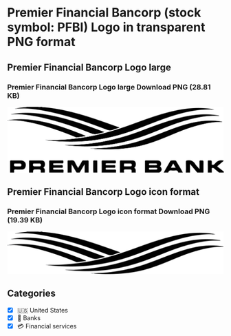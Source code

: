 # Premier Financial Bancorp (stock symbol: PFBI) Logo in transparent PNG format

## Premier Financial Bancorp Logo large

### Premier Financial Bancorp Logo large Download PNG (28.81 KB)

![Premier Financial Bancorp Logo large Download PNG (28.81 KB)](/img/orig/PFBI_BIG-72b1ec5a.png)

## Premier Financial Bancorp Logo icon format

### Premier Financial Bancorp Logo icon format Download PNG (19.39 KB)

![Premier Financial Bancorp Logo icon format Download PNG (19.39 KB)](/img/orig/PFBI-80408b49.png)



## Categories
- [x] 🇺🇸 United States
- [x] 🏦 Banks
- [x] 💳 Financial services
